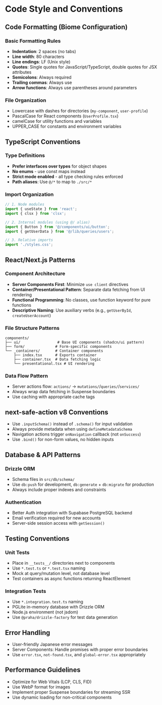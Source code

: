 # Code Style and Conventions

## Code Formatting (Biome Configuration)

### Basic Formatting Rules
- **Indentation**: 2 spaces (no tabs)
- **Line width**: 80 characters
- **Line endings**: LF (Unix style)
- **Quotes**: Single quotes for JavaScript/TypeScript, double quotes for JSX attributes
- **Semicolons**: Always required
- **Trailing commas**: Always use
- **Arrow functions**: Always use parentheses around parameters

### File Organization
- Lowercase with dashes for directories (`my-component`, `user-profile`)
- PascalCase for React components (`UserProfile.tsx`)
- camelCase for utility functions and variables
- UPPER_CASE for constants and environment variables

## TypeScript Conventions

### Type Definitions
- **Prefer interfaces over types** for object shapes
- **No enums** - use const maps instead
- **Strict mode enabled** - all type checking rules enforced
- **Path aliases**: Use `@/*` to map to `./src/*`

### Import Organization
```typescript
// 1. Node modules
import { useState } from 'react';
import { clsx } from 'clsx';

// 2. Internal modules (using @/ alias)
import { Button } from '@/components/ui/button';
import { getUserData } from '@/lib/queries/users';

// 3. Relative imports
import './styles.css';
```

## React/Next.js Patterns

### Component Architecture
- **Server Components First**: Minimize `use client` directives
- **Container/Presentational Pattern**: Separate data fetching from UI rendering
- **Functional Programming**: No classes, use function keyword for pure functions
- **Descriptive Naming**: Use auxiliary verbs (e.g., `getUserById`, `createUserAccount`)

### File Structure Patterns
```
components/
├── ui/                 # Base UI components (shadcn/ui pattern)
├── form/              # Form-specific components
└── _containers/       # Container components
    ├── index.tsx      # Exports container
    ├── container.tsx  # Data fetching logic
    └── presentational.tsx # UI rendering
```

### Data Flow Pattern
- Server actions flow: `actions/` → `mutations/`/`queries/`/`services/`
- Always wrap data fetching in Suspense boundaries
- Use caching with appropriate cache tags

## next-safe-action v8 Conventions
- Use `.inputSchema()` instead of `.schema()` for input validation
- Always provide metadata when using `defineMetadataSchema`
- Navigation actions trigger `onNavigation` callback (not `onSuccess`)
- Use `.bind()` for non-form values, no hidden inputs

## Database & API Patterns

### Drizzle ORM
- Schema files in `src/db/schema/`
- Use `db:push` for development, `db:generate` + `db:migrate` for production
- Always include proper indexes and constraints

### Authentication
- Better Auth integration with Supabase PostgreSQL backend
- Email verification required for new accounts
- Server-side session access with `getSession()`

## Testing Conventions

### Unit Tests
- Place in `__tests__/` directories next to components
- Use `*.test.ts` or `*.test.tsx` naming
- Mock at query/mutation level, not database level
- Test containers as async functions returning ReactElement

### Integration Tests
- Use `*.integration.test.ts` naming
- PGLite in-memory database with Drizzle ORM
- Node.js environment (not jsdom)
- Use `@praha/drizzle-factory` for test data generation

## Error Handling
- User-friendly Japanese error messages
- Server Components: Handle promises with proper error boundaries
- Use `error.tsx`, `not-found.tsx`, and `global-error.tsx` appropriately

## Performance Guidelines
- Optimize for Web Vitals (LCP, CLS, FID)
- Use WebP format for images
- Implement proper Suspense boundaries for streaming SSR
- Use dynamic loading for non-critical components